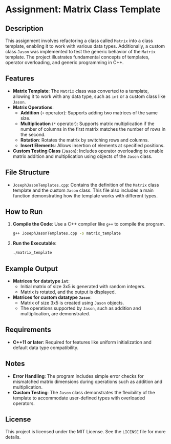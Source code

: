 # Assignment: Matrix Class Template

## Description
This assignment involves refactoring a class called `Matrix` into a class template, enabling it to work with various data types. Additionally, a custom class `Jason` was implemented to test the generic behavior of the `Matrix` template. The project illustrates fundamental concepts of templates, operator overloading, and generic programming in C++.

## Features
- **Matrix Template**: The `Matrix` class was converted to a template, allowing it to work with any data type, such as `int` or a custom class like `Jason`.
- **Matrix Operations**:
  - **Addition** (`+` operator): Supports adding two matrices of the same size.
  - **Multiplication** (`*` operator): Supports matrix multiplication if the number of columns in the first matrix matches the number of rows in the second.
  - **Rotation**: Rotates the matrix by switching rows and columns.
  - **Insert Elements**: Allows insertion of elements at specified positions.
- **Custom Testing Class** (`Jason`): Includes operator overloading to enable matrix addition and multiplication using objects of the `Jason` class.

## File Structure
- `JosephJasonTemplates.cpp`: Contains the definition of the `Matrix` class template and the custom `Jason` class. This file also includes a main function demonstrating how the template works with different types.

## How to Run
1. **Compile the Code**: Use a C++ compiler like `g++` to compile the program.
   ```sh
   g++ JosephJasonTemplates.cpp -o matrix_template
   ```
2. **Run the Executable**:
   ```sh
   ./matrix_template
   ```

## Example Output
- **Matrices for datatype `int`**:
  - Initial matrix of size 3x5 is generated with random integers.
  - Matrix is rotated, and the output is displayed.
- **Matrices for custom datatype `Jason`**:
  - Matrix of size 3x5 is created using `Jason` objects.
  - The operations supported by `Jason`, such as addition and multiplication, are demonstrated.

## Requirements
- **C++11 or later**: Required for features like uniform initialization and default data type compatibility.

## Notes
- **Error Handling**: The program includes simple error checks for mismatched matrix dimensions during operations such as addition and multiplication.
- **Custom Testing**: The `Jason` class demonstrates the flexibility of the template to accommodate user-defined types with overloaded operators.

## License
This project is licensed under the MIT License. See the `LICENSE` file for more details.

